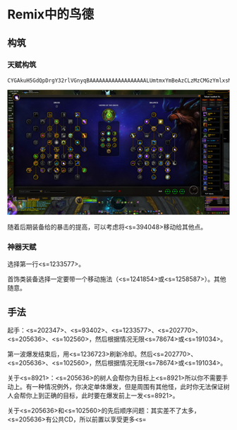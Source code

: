 # Remix中的鸟德

## 构筑

### 天赋构筑

```
CYGAkuH5GdQpDrgY32rlVGnyqBAAAAAAAAAAAAAAAAAALUmtmxYmBeAzCLzMzCMGzYmlxsMzMMmtZWGzMzwG2YAGLbzstsNz2sNTzMbzUAAIA2MzYMwmBG
```

![](../Images/WoWScrnShot_101525_181106.jpg)

随着后期装备给的暴击的提高，可以考虑将<s=394048>移动给其他点。

### 神器天赋

选择第一行<s=1233577>。

首饰类装备选择一定要带一个移动施法（<s=1241854>或<s=1258587>）。其他随意。

## 手法

起手：<s=202347>、<s=93402>、<s=1233577>、<s=202770>、<s=205636>、<s=102560>，然后根据情况无限<s=78674>或<s=191034>。

第一波爆发结束后，用<s=1236723>刷新冷却。然后<s=202770>、<s=205636>、<s=102560>，然后根据情况无限<s=78674>或<s=191034>。

关于<s=8921>：<s=205636>的树人会帮你为目标上<s=8921>所以你不需要手动上。有一种情况例外，你决定单体爆发，但是周围有其他怪，此时你无法保证树人会帮你上到正确的目标，此时要在爆发前上一发<s=8921>。

关于<s=205636>和<s=102560>的先后顺序问题：其实差不了太多，<s=205636>有公共CD，所以前置以享受更多<s=